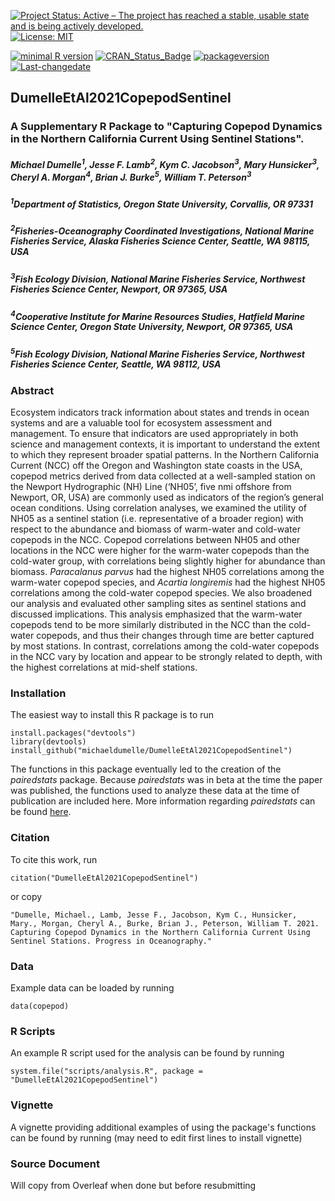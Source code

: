 [![Project Status: Active – The project has reached a stable, usable state and is being actively developed.](http://www.repostatus.org/badges/latest/active.svg)](http://www.repostatus.org/#active)
[![License: MIT](https://img.shields.io/badge/License-MIT-yellow.svg)](https://opensource.org/licenses/MIT)

[![minimal R version](https://img.shields.io/badge/R%3E%3D-2.1.0-6666ff.svg)](https://cran.r-project.org/) [![CRAN\_Status\_Badge](http://www.r-pkg.org/badges/version/kotzeb0912)](https://cran.r-project.org/) [![packageversion](https://img.shields.io/badge/Package%20version-0.0.0.9000-orange.svg?style=flat-square)](https://github.com/michaeldumelle/DumelleEtAl2021STLMM)
[![Last-changedate](https://img.shields.io/badge/last%20change-2021--01--27-blue.svg)](https://github.com/michaeldumelle/DumelleEtAl2021STLMM)


## DumelleEtAl2021CopepodSentinel

### A Supplementary R Package to "Capturing Copepod Dynamics in the Northern California Current Using Sentinel Stations".

##### Michael Dumelle<sup>1</sup>, Jesse F. Lamb<sup>2</sup>, Kym C. Jacobson<sup>3</sup>, Mary Hunsicker<sup>3</sup>, Cheryl A. Morgan<sup>4</sup>, Brian J. Burke<sup>5</sup>, William T. Peterson<sup>3</sup>

##### <sup>1</sup>Department of Statistics, Oregon State University, Corvallis, OR 97331
##### <sup>2</sup>Fisheries-Oceanography Coordinated Investigations, National Marine Fisheries Service, Alaska Fisheries Science Center, Seattle, WA 98115, USA
##### <sup>3</sup>Fish Ecology Division, National Marine Fisheries Service, Northwest Fisheries Science Center, Newport, OR 97365, USA
##### <sup>4</sup>Cooperative Institute for Marine Resources Studies, Hatfield Marine Science Center, Oregon State University, Newport, OR 97365, USA
##### <sup>5</sup>Fish Ecology Division, National Marine Fisheries Service, Northwest Fisheries Science Center, Seattle, WA 98112, USA

### Abstract 
Ecosystem indicators track information about states and trends in ocean systems and are a valuable tool for ecosystem assessment and management.  To ensure that indicators are used appropriately in both science and management contexts, it is important to understand the extent to which they represent broader spatial patterns.  In the Northern California Current (NCC) off the Oregon and Washington state coasts in the USA, copepod metrics derived from data collected at a well-sampled station on the Newport Hydrographic (NH) Line (‘NH05’, five nmi offshore from Newport, OR, USA) are commonly used as indicators of the region’s general ocean conditions.  Using correlation analyses, we examined the utility of NH05 as a sentinel station (i.e. representative of a broader region) with respect to the abundance and biomass of warm-water and cold-water copepods in the NCC.  Copepod correlations between NH05 and other locations in the NCC were higher for the warm-water copepods than the cold-water group, with correlations being slightly higher for abundance than biomass. *Paracalanus parvus* had the highest NH05 correlations among the warm-water copepod species, and *Acartia longiremis* had the highest NH05 correlations among the cold-water copepod species. We also broadened our analysis and evaluated other sampling sites as sentinel stations and discussed implications.  This analysis emphasized that the warm-water copepods tend to be more similarly distributed in the NCC than the cold-water copepods, and thus their changes through time are better captured by most stations.  In contrast, correlations among the cold-water copepods in the NCC vary by location and appear to be strongly related to depth, with the highest correlations at mid-shelf stations.

### Installation

The easiest way to install this R package is to run
```
install.packages("devtools")
library(devtools)
install_github("michaeldumelle/DumelleEtAl2021CopepodSentinel")
```

The functions in this package eventually led to the creation of the *pairedstats* package. Because *pairedstats* was in beta at the time the paper was published, the functions used to analyze these data at the time of publication are included here. More information regarding *pairedstats* can be found [here](https://github.com/michaeldumelle/pairedstats).

### Citation

To cite this work, run
```
citation("DumelleEtAl2021CopepodSentinel")
```

or copy 

```
"Dumelle, Michael., Lamb, Jesse F., Jacobson, Kym C., Hunsicker, Mary., Morgan, Cheryl A., Burke, Brian J., Peterson, William T. 2021. Capturing Copepod Dynamics in the Northern California Current Using Sentinel Stations. Progress in Oceanography."
```

### Data

Example data can be loaded by running
```
data(copepod)
```

### R Scripts

An example R script used for the analysis can be found by running
```
system.file("scripts/analysis.R", package = "DumelleEtAl2021CopepodSentinel")
```

### Vignette

A vignette providing additional examples of using the package's functions can be found by running (may need to edit first lines to install vignette)

### Source Document

Will copy from Overleaf when done but before resubmitting
